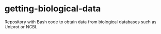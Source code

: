 # getting-biological-data
Repository with Bash code to obtain data from biological databases such as Uniprot or NCBI.
